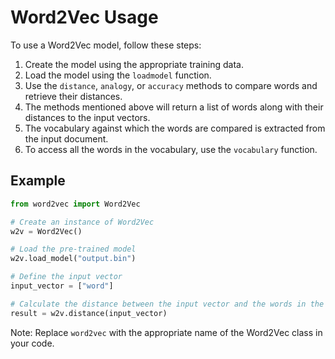# Word2Vec Usage

To use a Word2Vec model, follow these steps:

1. Create the model using the appropriate training data.
2. Load the model using the `loadmodel` function.
3. Use the `distance`, `analogy`, or `accuracy` methods to compare words and retrieve their distances.
4. The methods mentioned above will return a list of words along with their distances to the input vectors.
5. The vocabulary against which the words are compared is extracted from the input document.
6. To access all the words in the vocabulary, use the `vocabulary` function.

## Example

```python
from word2vec import Word2Vec

# Create an instance of Word2Vec
w2v = Word2Vec()

# Load the pre-trained model
w2v.load_model("output.bin")

# Define the input vector
input_vector = ["word"]

# Calculate the distance between the input vector and the words in the model
result = w2v.distance(input_vector)
```

Note: Replace `word2vec` with the appropriate name of the Word2Vec class in your code.